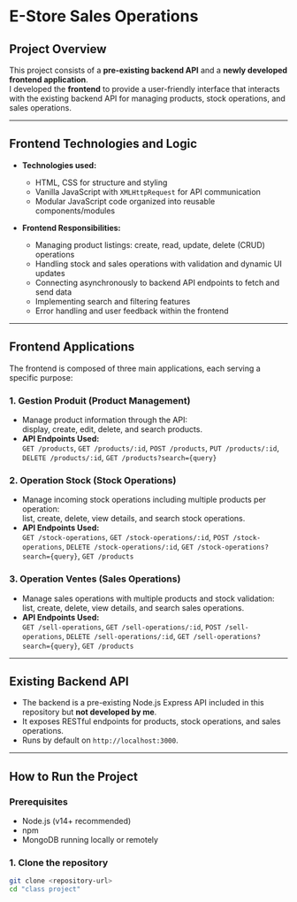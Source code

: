 # E-Store Sales Operations

## Project Overview

This project consists of a **pre-existing backend API** and a **newly developed frontend application**.  
I developed the **frontend** to provide a user-friendly interface that interacts with the existing backend API for managing products, stock operations, and sales operations.

---

## Frontend Technologies and Logic

- **Technologies used:**  
  - HTML, CSS for structure and styling  
  - Vanilla JavaScript with `XMLHttpRequest` for API communication  
  - Modular JavaScript code organized into reusable components/modules

- **Frontend Responsibilities:**  
  - Managing product listings: create, read, update, delete (CRUD) operations  
  - Handling stock and sales operations with validation and dynamic UI updates  
  - Connecting asynchronously to backend API endpoints to fetch and send data  
  - Implementing search and filtering features  
  - Error handling and user feedback within the frontend  

---

## Frontend Applications

The frontend is composed of three main applications, each serving a specific purpose:

### 1. Gestion Produit (Product Management)

- Manage product information through the API:  
  display, create, edit, delete, and search products.  
- **API Endpoints Used:**  
  `GET /products`, `GET /products/:id`, `POST /products`, `PUT /products/:id`, `DELETE /products/:id`, `GET /products?search={query}`

### 2. Operation Stock (Stock Operations)

- Manage incoming stock operations including multiple products per operation:  
  list, create, delete, view details, and search stock operations.  
- **API Endpoints Used:**  
  `GET /stock-operations`, `GET /stock-operations/:id`, `POST /stock-operations`, `DELETE /stock-operations/:id`, `GET /stock-operations?search={query}`, `GET /products`

### 3. Operation Ventes (Sales Operations)

- Manage sales operations with multiple products and stock validation:  
  list, create, delete, view details, and search sales operations.  
- **API Endpoints Used:**  
  `GET /sell-operations`, `GET /sell-operations/:id`, `POST /sell-operations`, `DELETE /sell-operations/:id`, `GET /sell-operations?search={query}`, `GET /products`

---

## Existing Backend API

- The backend is a pre-existing Node.js Express API included in this repository but **not developed by me**.  
- It exposes RESTful endpoints for products, stock operations, and sales operations.  
- Runs by default on `http://localhost:3000`.

---

## How to Run the Project

### Prerequisites

- Node.js (v14+ recommended)  
- npm  
- MongoDB running locally or remotely  

### 1. Clone the repository

```bash
git clone <repository-url>
cd "class project"
